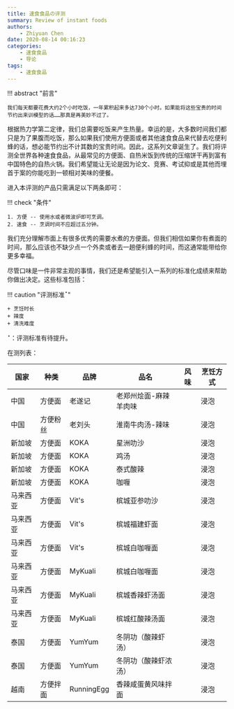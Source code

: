 ```yaml
---
title: 速食食品の评测
summary: Review of instant foods
authors:
    - Zhiyuan Chen
date: 2020-08-14 00:16:23
categories: 
    - 速食食品
    - 导论
tags:
    - 速食食品
---
```


!!! abstract "前言"

    我们每天都要花费大约2个小时吃饭，一年累积起来多达730个小时。如果能将这些宝贵的时间节约出来训模型的话……那真是再美妙不过了。
    
根据热力学第二定律，我们总需要吃饭来产生热量。幸运的是，大多数时间我们都只是为了果腹而吃饭，那么如果我们使用方便面或者其他速食食品来代替去吃便利蜂的话，想必能节约出不计其数的宝贵时间。因此，这系列文章诞生了。我们将评测全世界各种速食食品，从最常见的方便面、自热米饭到传统的压缩饼干再到富有中国特色的自热火锅。我们希望能让无论是因为论文、竞赛、考试抑或是其他而埋首于案的你能吃到一顿相对美味的便餐。

进入本评测的产品只需满足以下两条即可：

!!! check "条件"

    1. 方便 -- 使用水或者微波炉即可烹调。
    2. 速食 -- 烹调时间不应超过五分钟。

我们充分理解市面上有很多优秀的需要水煮的方便面。但我们相信如果你有煮面的时间，那么应该也不缺少点一个外卖或者去一趟便利蜂的时间，而这通常能带给你更多幸福。

尽管口味是一件非常主观的事情，我们还是希望能引入一系列的标准化成绩来帮助你做出决定。这些标准包括：

!!! caution "评测标准$^\star$"

    + 烹饪时长
    + 辣度
    + 清洗难度

$^\star$：评测标准有待提升。

在测列表：

| 国家     | 种类     | 品牌       | 品名                  | 风味 | 烹饪方式 |
|----------|----------|------------|-----------------------|------|----------|
| 中国     | 方便面   | 老遂记     | 老郑州烩面-麻辣羊肉味 |      | 浸泡     |
| 中国     | 方便粉丝 | 老刘头     | 淮南牛肉汤-辣味       |      | 浸泡     |
| 新加坡   | 方便面   | KOKA       | 星洲叻沙              |      | 浸泡     |
| 新加坡   | 方便面   | KOKA       | 鸡汤                  |      | 浸泡     |
| 新加坡   | 方便面   | KOKA       | 泰式酸辣              |      | 浸泡     |
| 新加坡   | 方便面   | KOKA       | 咖喱                  |      | 浸泡     |
| 马来西亚 | 方便面   | Vit's      | 槟城亚参叻沙          |      | 浸泡     |
| 马来西亚 | 方便面   | Vit's      | 槟城福建虾面          |      | 浸泡     |
| 马来西亚 | 方便面   | Vit's      | 槟城白咖喱面          |      | 浸泡     |
| 马来西亚 | 方便面   | MyKuali    | 槟城白咖喱面          |      | 浸泡     |
| 马来西亚 | 方便面   | MyKuali    | 槟城香辣虾汤面        |      | 浸泡     |
| 马来西亚 | 方便面   | MyKuali    | 槟城红酸辣汤面        |      | 浸泡     |
| 泰国     | 方便面   | YumYum     | 冬阴功（酸辣虾汤）    |      | 浸泡     |
| 泰国     | 方便面   | YumYum     | 冬阴功（酸辣虾浓汤）  |      | 浸泡     |
| 越南     | 方便拌面 | RunningEgg | 香辣咸蛋黄风味拌面    |      | 浸泡     |
